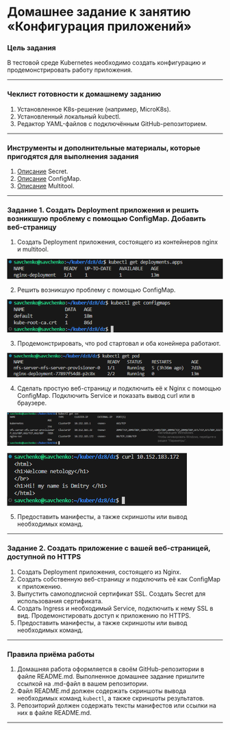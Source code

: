 # Домашнее задание к занятию «Конфигурация приложений»

### Цель задания

В тестовой среде Kubernetes необходимо создать конфигурацию и продемонстрировать работу приложения.

------

### Чеклист готовности к домашнему заданию

1. Установленное K8s-решение (например, MicroK8s).
2. Установленный локальный kubectl.
3. Редактор YAML-файлов с подключённым GitHub-репозиторием.

------

### Инструменты и дополнительные материалы, которые пригодятся для выполнения задания

1. [Описание](https://kubernetes.io/docs/concepts/configuration/secret/) Secret.
2. [Описание](https://kubernetes.io/docs/concepts/configuration/configmap/) ConfigMap.
3. [Описание](https://github.com/wbitt/Network-MultiTool) Multitool.

------

### Задание 1. Создать Deployment приложения и решить возникшую проблему с помощью ConfigMap. Добавить веб-страницу

1. Создать Deployment приложения, состоящего из контейнеров nginx и multitool.

![](https://github.com/teplodizain/-Terraform/blob/main/Kubernetes/jpg/8/dz8-1.1.png)

2. Решить возникшую проблему с помощью ConfigMap.

![](https://github.com/teplodizain/-Terraform/blob/main/Kubernetes/jpg/8/dz8-1.2.png)

3. Продемонстрировать, что pod стартовал и оба конейнера работают.

![](https://github.com/teplodizain/-Terraform/blob/main/Kubernetes/jpg/8/dz8-1.3.png)

4. Сделать простую веб-страницу и подключить её к Nginx с помощью ConfigMap. Подключить Service и показать вывод curl или в браузере.

![](https://github.com/teplodizain/-Terraform/blob/main/Kubernetes/jpg/8/dz8-1.4.png)

![](https://github.com/teplodizain/-Terraform/blob/main/Kubernetes/jpg/8/dz8-1.5.png)

5. Предоставить манифесты, а также скриншоты или вывод необходимых команд.

------

### Задание 2. Создать приложение с вашей веб-страницей, доступной по HTTPS 

1. Создать Deployment приложения, состоящего из Nginx.
2. Создать собственную веб-страницу и подключить её как ConfigMap к приложению.
3. Выпустить самоподписной сертификат SSL. Создать Secret для использования сертификата.
4. Создать Ingress и необходимый Service, подключить к нему SSL в вид. Продемонстировать доступ к приложению по HTTPS. 
4. Предоставить манифесты, а также скриншоты или вывод необходимых команд.

------

### Правила приёма работы

1. Домашняя работа оформляется в своём GitHub-репозитории в файле README.md. Выполненное домашнее задание пришлите ссылкой на .md-файл в вашем репозитории.
2. Файл README.md должен содержать скриншоты вывода необходимых команд `kubectl`, а также скриншоты результатов.
3. Репозиторий должен содержать тексты манифестов или ссылки на них в файле README.md.

------
